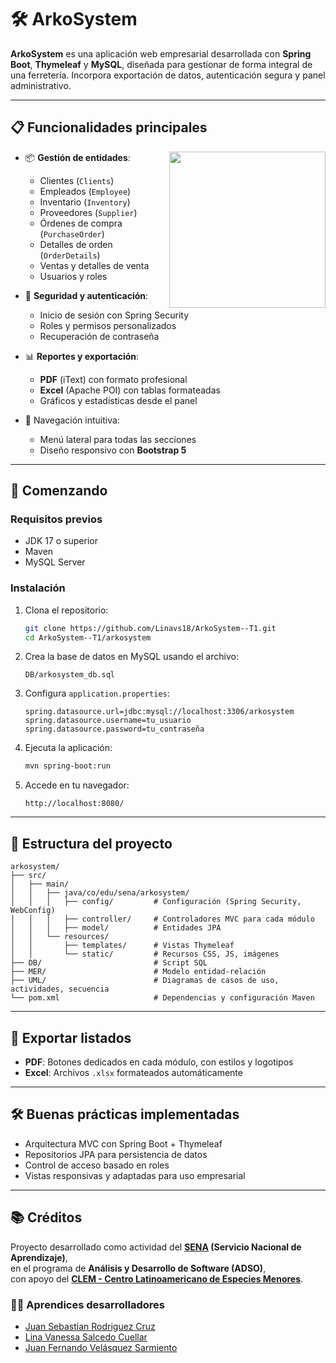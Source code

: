 # 🛠️ ArkoSystem

**ArkoSystem** es una aplicación web empresarial desarrollada con **Spring Boot**, **Thymeleaf** y **MySQL**, diseñada para gestionar de forma integral de una ferretería. Incorpora exportación de datos, autenticación segura y panel administrativo.

---

## 📋 Funcionalidades principales
<picture> <img align="right" src="https://certificadossena.net/wp-content/uploads/2022/10/logo-sena-verde-complementario-svg-2022.svg" width="250px"></picture>

- 📦 **Gestión de entidades**:
  - Clientes (`Clients`)
  - Empleados (`Employee`)
  - Inventario (`Inventory`)
  - Proveedores (`Supplier`)
  - Órdenes de compra (`PurchaseOrder`)
  - Detalles de orden (`OrderDetails`)
  - Ventas y detalles de venta
  - Usuarios y roles

- 🔐 **Seguridad y autenticación**:
  - Inicio de sesión con Spring Security
  - Roles y permisos personalizados
  - Recuperación de contraseña

- 📊 **Reportes y exportación**:
  - **PDF** (iText) con formato profesional
  - **Excel** (Apache POI) con tablas formateadas
  - Gráficos y estadísticas desde el panel

- 🧭 Navegación intuitiva:
  - Menú lateral para todas las secciones
  - Diseño responsivo con **Bootstrap 5**

---

## 🚀 Comenzando

### Requisitos previos

- JDK 17 o superior
- Maven
- MySQL Server

### Instalación

1. Clona el repositorio:
   ```bash
   git clone https://github.com/Linavs18/ArkoSystem--T1.git
   cd ArkoSystem--T1/arkosystem
   ```
2. Crea la base de datos en MySQL usando el archivo:
   ```
   DB/arkosystem_db.sql
   ```
3. Configura `application.properties`:
   ```properties
   spring.datasource.url=jdbc:mysql://localhost:3306/arkosystem
   spring.datasource.username=tu_usuario
   spring.datasource.password=tu_contraseña
   ```
4. Ejecuta la aplicación:
   ```bash
   mvn spring-boot:run
   ```
5. Accede en tu navegador:
   ```
   http://localhost:8080/
   ```

---

## 📌 Estructura del proyecto

```
arkosystem/
├── src/
│   ├── main/
│   │   ├── java/co/edu/sena/arkosystem/
│   │   │   ├── config/         # Configuración (Spring Security, WebConfig)
│   │   │   ├── controller/     # Controladores MVC para cada módulo
│   │   │   ├── model/          # Entidades JPA
│   │   └── resources/
│   │       ├── templates/      # Vistas Thymeleaf
│   │       └── static/         # Recursos CSS, JS, imágenes
├── DB/                         # Script SQL
├── MER/                        # Modelo entidad-relación
├── UML/                        # Diagramas de casos de uso, actividades, secuencia
└── pom.xml                     # Dependencias y configuración Maven
```

---

## 📄 Exportar listados

- **PDF**: Botones dedicados en cada módulo, con estilos y logotipos
- **Excel**: Archivos `.xlsx` formateados automáticamente

---

## 🛠️ Buenas prácticas implementadas

- Arquitectura MVC con Spring Boot + Thymeleaf
- Repositorios JPA para persistencia de datos
- Control de acceso basado en roles
- Vistas responsivas y adaptadas para uso empresarial

---

## 📚 Créditos

Proyecto desarrollado como actividad del **[SENA](https://www.sena.edu.co) (Servicio Nacional de Aprendizaje)**,  
en el programa de **Análisis y Desarrollo de Software (ADSO)**,  
con apoyo del **[CLEM - Centro Latinoamericano de Especies Menores](https://sena-clem.blogspot.com)**.

### 👩‍💻 Aprendices desarrolladores

- [Juan Sebastian Rodriguez Cruz](https://github.com/Sebas18Rodriguez18)  
- [Lina Vanessa Salcedo Cuellar](https://github.com/Linavs18)  
- [Juan Fernando Velásquez Sarmiento](https://github.com/H2kl0) 
